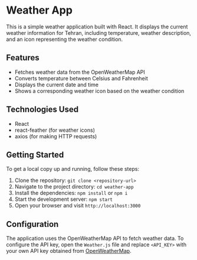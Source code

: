 # Weather App

This is a simple weather application built with React. It displays the current weather information for Tehran, including temperature, weather description, and an icon representing the weather condition.

## Features

- Fetches weather data from the OpenWeatherMap API
- Converts temperature between Celsius and Fahrenheit
- Displays the current date and time
- Shows a corresponding weather icon based on the weather condition

## Technologies Used

- React
- react-feather (for weather icons)
- axios (for making HTTP requests)

## Getting Started

To get a local copy up and running, follow these steps:

1. Clone the repository: `git clone <repository-url>`
2. Navigate to the project directory: `cd weather-app`
3. Install the dependencies: `npm install` or `npm i`
4. Start the development server: `npm start`
5. Open your browser and visit `http://localhost:3000`

## Configuration

The application uses the OpenWeatherMap API to fetch weather data. To configure the API key, open the `Weather.js` file and replace `<API_KEY>` with your own API key obtained from [OpenWeatherMap](https://openweathermap.org/).

